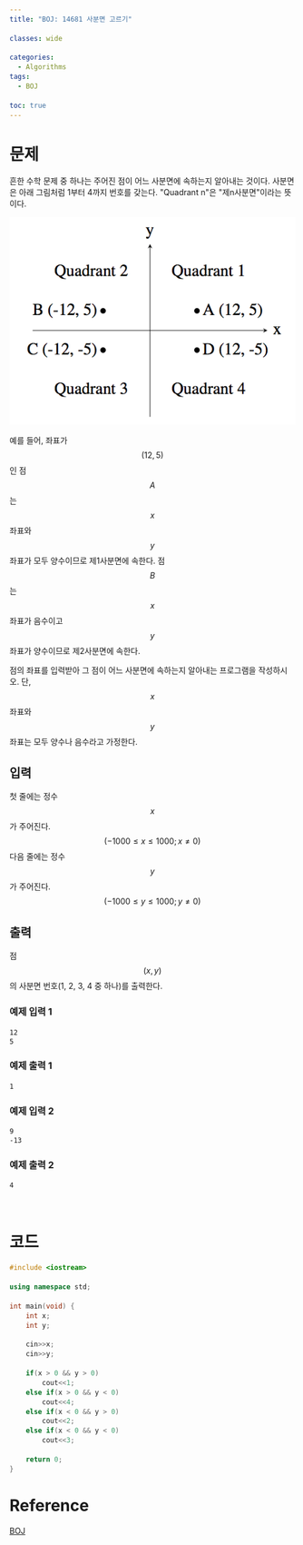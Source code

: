 ```yaml
---
title: "BOJ: 14681 사분면 고르기"

classes: wide

categories:
  - Algorithms
tags:
  - BOJ

toc: true
---
```


# 문제

흔한 수학 문제 중 하나는 주어진 점이 어느 사분면에 속하는지 알아내는 것이다. 사분면은 아래 그림처럼 1부터 4까지 번호를 갖는다. "Quadrant n"은 "제n사분면"이라는 뜻이다.

![Figure](/assets/images/algorithm/14681-figure.png)

예를 들어, 좌표가 $$(12,5)$$인 점 $$A$$는 $$x$$좌표와 $$y$$좌표가 모두 양수이므로 제1사분면에 속한다. 점 $$B$$는 $$x$$좌표가 음수이고 $$y$$좌표가 양수이므로 제2사분면에 속한다.

점의 좌표를 입력받아 그 점이 어느 사분면에 속하는지 알아내는 프로그램을 작성하시오. 단, $$x$$좌표와 $$y$$좌표는 모두 양수나 음수라고 가정한다.

## 입력

첫 줄에는 정수 $$x$$가 주어진다. $$(-1000 \leq x \leq 1000; x \neq 0)$$ 다음 줄에는 정수 $$y$$가 주어진다. $$(-1000 \leq y \leq 1000; y \neq 0)$$

## 출력

점 $$(x, y)$$의 사분면 번호(1, 2, 3, 4 중 하나)를 출력한다.

### 예제 입력 1

```shell
12
5
```

### 예제 출력 1

```shell
1
```

### 예제 입력 2

```shell
9
-13
```

### 예제 출력 2

```shell
4
```

<br/>

# 코드

```cpp
#include <iostream>

using namespace std;

int main(void) {
    int x;
    int y;

    cin>>x;
    cin>>y;

    if(x > 0 && y > 0)
        cout<<1;
    else if(x > 0 && y < 0)
        cout<<4;
    else if(x < 0 && y > 0)
        cout<<2;
    else if(x < 0 && y < 0)
        cout<<3;
    
    return 0;
}
```

# Reference

[BOJ](https://www.acmicpc.net/problem/14681)